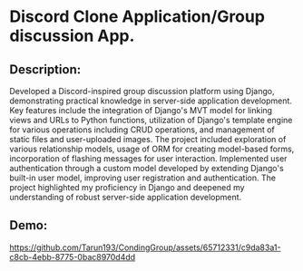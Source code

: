 # Discord Clone Application/Group discussion App.

## Description:

Developed a Discord-inspired group discussion platform using Django, demonstrating practical knowledge in server-side application development. Key features include the integration of Django's MVT model for linking views and URLs to Python functions, utilization of Django's template engine for various operations including CRUD operations, and management of static files and user-uploaded images. The project included exploration of various relationship models, usage of ORM for creating model-based forms, incorporation of flashing messages for user interaction. Implemented user authentication through a custom model developed by extending Django's built-in user model, improving user registration and authentication. The project highlighted my proficiency in Django and deepened my understanding of robust server-side application development.

## Demo:

https://github.com/Tarun193/CondingGroup/assets/65712331/c9da83a1-c8cb-4ebb-8775-0bac8970d4dd

